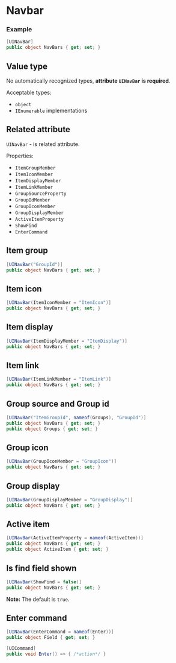# Navbar

###  Example
```csharp
[UINavBar]
public object NavBars { get; set; }
```

## Value type

No automatically recognized types, **attribute `UINavBar` is required**.

Acceptable types:
- `object`
- `IEnumerable` implementations

## Related attribute

`UINavBar` - is related attribute.

Properties:
- `ItemGroupMember`
- `ItemIconMember`
- `ItemDisplayMember`
- `ItemLinkMember`
- `GroupSourceProperty`
- `GroupIdMember`
- `GroupIconMember`
- `GroupDisplayMember`
- `ActiveItemProperty`
- `ShowFind`
- `EnterCommand`

## Item group

```csharp
[UINavBar("GroupId")]
public object NavBars { get; set; }
```

## Item icon

```csharp
[UINavBar(ItemIconMember = "ItemIcon")]
public object NavBars { get; set; }
```

## Item display

```csharp
[UINavBar(ItemDisplayMember = "ItemDisplay")]
public object NavBars { get; set; }
```

## Item link 

```csharp
[UINavBar(ItemLinkMember = "ItemLink")]
public object NavBars { get; set; }
```

## Group source and Group id

```csharp
[UINavBar("ItemGroupId", nameof(Groups), "GroupId")]
public object NavBars { get; set; }
public object Groups { get; set; }
```

## Group icon

```csharp
[UINavBar(GroupIconMember = "GroupIcon")]
public object NavBars { get; set; }
```

## Group display

```csharp
[UINavBar(GroupDisplayMember = "GroupDisplay")]
public object NavBars { get; set; }
```

## Active item

```csharp
[UINavBar(ActiveItemProperty = nameof(ActiveItem))]
public object NavBars { get; set; }
public object ActiveItem { get; set; }
```

## Is find field shown

```csharp
[UINavBar(ShowFind = false)]
public object NavBars { get; set; }
```

**Note:** The default is `true`.

## Enter command

```csharp
[UINavBar(EnterCommand = nameof(Enter))]
public object Field { get; set; }

[UICommand]
public void Enter() => { /*action*/ }
```